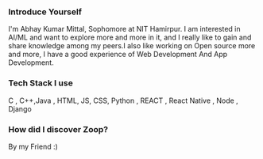 ### Introduce Yourself
I'm Abhay Kumar Mittal, Sophomore at NIT Hamirpur. I am interested in AI/ML and want to explore more and more in it, and I really like to gain and share knowledge among my peers.I also like working on Open source more and more, I have a good experience of Web Development And App Development.

### Tech Stack I use
C , C++,Java , HTML, JS, CSS, Python , REACT , React Native , Node , Django

### How did I discover Zoop?
By my Friend :)
